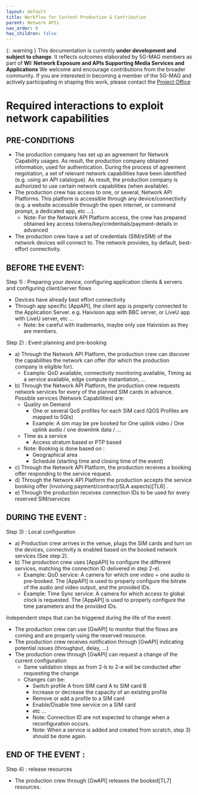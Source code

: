 ```yaml
---
layout: default
title: Workflow for Content Production & Contribution
parent: Network APIs
nav_order: 0
has_children: false
---
```


{: .warning }
This documentation is currently **under development and subject to change**. It reflects outcomes elaborated by 5G-MAG members as part of **WI: Network Exposure and APIs Supporting Media Services and Applications**
We welcome and encourage contributions from the broader community. If you are interested in becoming a member of the 5G-MAG and actively participating in shaping this work, please contact the [Project Office](https://www.5g-mag.com/contact)

# Required interactions to exploit network capabilities
  
## PRE-CONDITIONS
  * The production company has set up an agreement for Network Capability usages. As result, the production company obtained information, used for authentication. During the process of agreement negotiation, a set of relevant network capabilities have been identified (e.g. using an API catalogue). As result, the production company is authorized to use certain network capabilities (when available).
  * The production crew has access to one, or several, Network API Platforms. This platform is accessible through any device/connectivity (e.g. a website accessible through the open internet, or command prompt, a dedicated app, etc …).
    * Note: For the Network API Platform access, the crew has prepared obtained key access tokens/key/credentials/payment-details in advanced
  * The production crew have a set of credentials (SIM/eSIM) of the network devices will connect to. The network provides, by default, best-effort connectivity.
 
## BEFORE THE EVENT: 
 
Step 1) : Preparing your device, configuring application clients & servers and configuring client/server flows
  * Devices have already best effort connectivity 
  * Through app specific [AppAPI], the client app is properly connected to the Application Server. e.g. Haivision app with BBC server, or LiveU app with LiveU server, etc …
    * Note: be careful with trademarks, maybe only use Haivision as they are members.
 
Step 2) : Event planning and pre-booking
  * a) Through the Network API Platform, the production crew can discover the capabilities the network can offer (for which the production company is eligible for).
    * Example: QoD available, connectivity monitoring available, Timing as a service available, edge compute instantiation, …
  * b) Through the Network API Platform, the production crew requests network services for every of the planned SIM cards in advance. Possible services (Network Capabilities) are:
    * Quality on Demand
      * One or several QoS profiles for each SIM card (QOS Profiles are mapped to 5QIs) 
      * Example: A sim may be pre booked for One uplink video / One uplink audio / one downlink data / …
    * Time as a service
      * Access stratum based or PTP based
    * Note: Booking is done based on :
      * Geographical area
      * Schedule (starting time and closing time of the event)
  * c) Through the Network API Platform, the production receives a booking offer responding to the service request.
  * d) Through the Network API Platform the production accepts the service booking offer (involving payment/contract/SLA aspects)[TL6] .
  * e) Through the production receives connection IDs to be used for every reserved SIM/services
 
## DURING THE EVENT :
 
Step 3) : Local configuration
  * a) Production crew arrives in the venue, plugs the SIM cards and turn on the devices, connectivity is enabled based on the booked network services (See step 2).
  * b) The production crew uses [AppAPI] to configure the different services, matching the connection ID delivered in step 2-e).
    * Example: QoD service: A camera for which  one video + one audio is pre-booked. The [AppAPI] is used to properly configure the bitrate of the audio and video output, and the provided IDs.
    * Example: Time Sync service: A camera for which access to global clock is requested. The [AppAPI] is used to properly configure the time parameters and the provided IDs.
 
Independent steps that can be triggered during the life of the event:
  * The production crew can use [GwAPI] to monitor that the flows are coming and are properly using the reserved resource.
  * The production crew receives notification through [GwAPI] indicating potential issues (throughput, delay, …)
  * The production crew through [GwAPI] can request a change of the current configuration
    * Same validation steps as from 2-b to 2-e will be conducted after requesting the change
    * Changes can be:
      * Switch profile A from SIM card A to SIM card B
      * Increase or decrease the capacity of an existing profile
      * Remove or add a profile to a SIM card
      * Enable/Disable time service on a SIM card
      * etc …
      * Note: Connection ID are not expected to change when a reconfiguration occurs.
      * Note: When a service is added and created from scratch, step 3) should be done again.
 
## END OF THE EVENT :
 
Step 4) : release resources
  * The production crew through [GwAPI] releases the booked[TL7]  resources.
 
